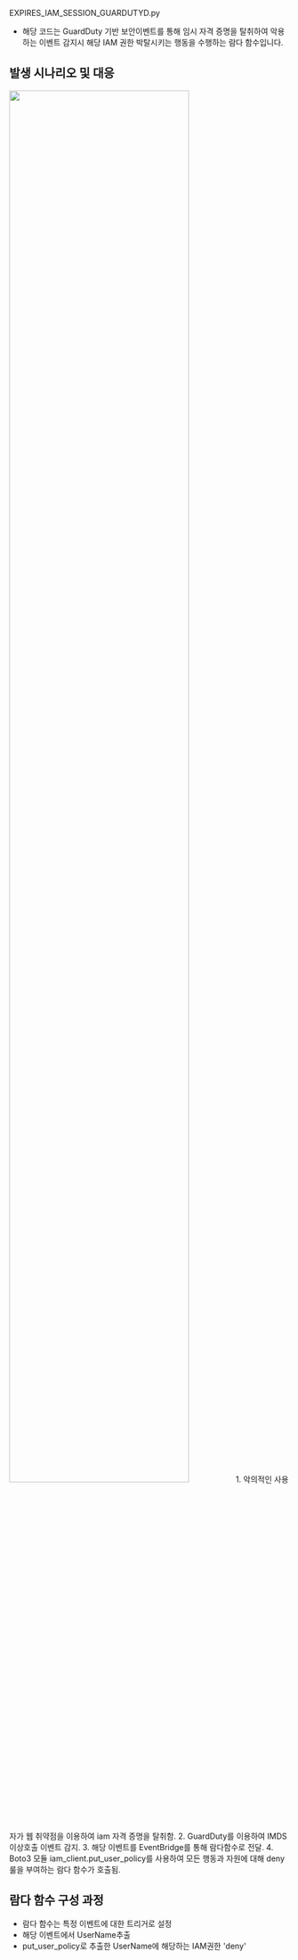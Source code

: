 EXPIRES_IAM_SESSION_GUARDUTYD.py
- 해당 코드는 GuardDuty 기반 보안이벤트를 통해 임시 자격 증명을 탈취하여 악용하는 이벤트 감지시 해당 IAM 권한 박탈시키는 행동을 수행하는 람다 함수입니다.

## 발생 시나리오 및 대응
<img width="80%" src="https://github.com/CloudBread-WHS/aws-automated-security-tools/assets/125464850/f1d698e1-bff7-4649-ac74-a5e343c43a7c"/>
1. 악의적인 사용자가 웹 취약점을 이용하여 iam 자격 증명을 탈취함.
2. GuardDuty를 이용하여 IMDS 이상호출 이벤트 감지.
3. 해당 이벤트를 EventBridge를 통해 람다함수로 전달.
4. Boto3 모듈 iam_client.put_user_policy를 사용하여 모든 행동과 자원에 대해 deny 룰을 부여하는 람다 함수가 호출됨.

## 람다 함수 구성 과정
- 람다 함수는 특정 이벤트에 대한 트리거로 설정
- 해당 이벤트에서 UserName추출
- put_user_policy로 추출한 UserName에 해당하는 IAM권한 'deny'
